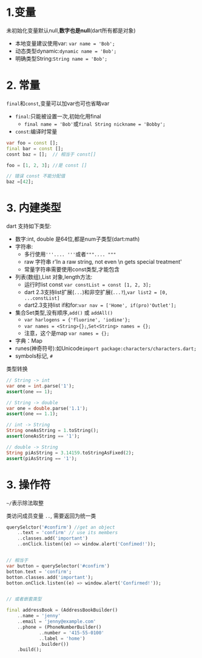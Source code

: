 # 1.变量

未初始化变量默认null,**数字也是null**(dart所有都是对象)

* 本地变量建议使用var: `var name = 'Bob';`
* 动态类型dynamic:`dynamic name = 'Bob';`
* 明确类型String:`String name = 'Bob';`

# 2. 常量

`final`和`const`,变量可以加var也可也省略var

* `final`:只能被设置一次,初始化用final
    * `final name = 'Bob'`或`final String nickname = 'Bobby';`
* `const`:编译时常量

```dart
var foo = const [];
final bar = const [];
cosnt baz = [];  // 相当于 const[]

foo = [1, 2, 3]; //是 const []

// 错误 const 不能分配值
baz =[42];
```

# 3. 内建类型

dart 支持如下类型:

* 数字:int, double 是64位,都是num子类型(dart:math)
* 字符串:
    * 多行使用`'''.... '''`或者`""".... """`
    * raw 字符串 r'In a raw string, not even \n gets special treatment'
    * 常量字符串需要使用const类型,才能包含
* 列表(数组),List 对象,length方法:
    * 运行时list const `var constList = const [1, 2, 3];`
    * dart 2.3支持list扩展(`...`)和非空扩展(`...?`),`var list2 = [0, ...constList]`
    * dart2.3支持list if和for:`var nav = ['Home', if(pro)'Outlet'];`
* 集合Set类型,没有顺序,`add()` 或 `addAll()`
    * `var harlogens = {'fluorine', 'iodine'};`
    * `var names = <String>{};`,`Set<String> names = {};`
    * 注意，这个是map `var names = {};`
* 字典：Map
* runes(神奇符号):如Unicode`import package:characters/characters.dart;`
* symbols标记, `#`

类型转换

```dart
// String -> int
var one = int.parse('1');
assert(one == 1);

// String -> double
var one = double.parse('1.1');
assert(one == 1.1);

// int -> String
String oneAsString = 1.toString();
assert(oneAsString == '1');

// double -> String
String piAsString = 3.14159.toStringAsFixed(2);
assert(piAsString == '1');
```

# 3. 操作符

`~/`表示除法取整


类访问成员变量 `..`, 需要返回为统一类
```dart
querySelctor('#confirm') //get an object
    ..text = 'confirm' // use its members
    ..classes.add('important')
    ..onClick.listen((e) => window.alert('Confimed!'));


// 相当于
var button = querySelector('#confirm')
botton.text = 'confirm';
botton.classes.add('important');
botton.onClick.listen((e) => window.alert('Confirmed!'));


// 或者嵌套类型

final addressBook = (AddressBookBuilder()
    ..name = 'jenny'
    ..email = 'jenny@example.com'
    ..phone = (PhoneNumberBuilder()
            ..number = '415-55-0100'
            ..label = 'home')
            .builder())
    .build();
```

